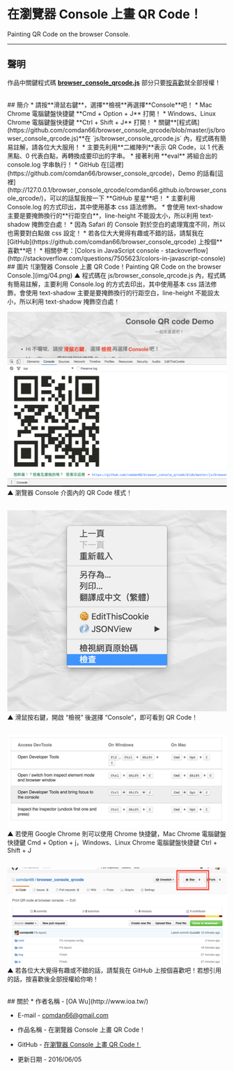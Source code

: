 # 在瀏覽器 Console 上畫 QR Code！
 Painting QR Code on the browser Console.

---
## 聲明
作品中關鍵程式碼 **[browser_console_qrcode.js](https://github.com/comdan66/browser_console_qrcode/blob/master/js/browser_console_qrcode.js)** 部分只要[按喜歡](https://github.com/comdan66/browser_console_qrcode)就全部授權！



<br/>
## 簡介
* 請按**滑鼠右鍵**，選擇**檢視**再選擇**Console**吧！
* Mac Chrome 電腦鍵盤快捷鍵 **Cmd + Option + J** 打開！
* Windows、Linux Chrome 電腦鍵盤快捷鍵 **Ctrl + Shift + J** 打開！
* 關鍵**[程式碼](https://github.com/comdan66/browser_console_qrcode/blob/master/js/browser_console_qrcode.js)**在 `js/browser_console_qrcode.js` 內，程式碼有簡易註解，請各位大大服用！
* 主要先利用**二維陣列**表示 QR Code，以 1 代表黑點、0 代表白點，再轉換成要印出的字串。
* 接著利用 **eval** 將組合出的 console.log 字串執行！
* GitHub 在[這裡](https://github.com/comdan66/browser_console_qrcode)，Demo 的話看[這裡](http://127.0.0.1/browser_console_qrcode/comdan66.github.io/browser_console_qrcode/)，可以的話幫我按一下 **GitHub 星星**吧！
* 主要利用 Console.log 的方式印出，其中使用基本 css 語法修飾。
* 會使用 text-shadow 主要是要掩飾換行的**行距空白**，line-height 不能設太小，所以利用 text-shadow 掩飾空白處！
* 因為 Safari 的 Console 對於空白的處理寬度不同，所以也需要對白點做 css 設定！
* 若各位大大覺得有趣或不錯的話，請幫我在 [GitHub](https://github.com/comdan66/browser_console_qrcode) 上按個**喜歡**吧！
* 相關參考：[Colors in JavaScript console - stackoverflow](http://stackoverflow.com/questions/7505623/colors-in-javascript-console)


<br/>
## 圖片
![瀏覽器 Console 上畫 QR Code！Painting QR Code on the browser Console.](img/04.png)  
▲ 程式碼在 js/browser_console_qrcode.js 內，程式碼有簡易註解，主要利用 Console.log 的方式去印出，其中使用基本 css 語法修飾，會使用 text-shadow 主要是要掩飾換行的行距空白，line-height 不能設太小，所以利用 text-shadow 掩飾空白處！  
<br/>

![瀏覽器 Console 上畫 QR Code！Painting QR Code on the browser Console.](img/03.png)  
▲ 瀏覽器 Console 介面內的 QR Code 樣式！  
<br/>

![瀏覽器 Console 上畫 QR Code！Painting QR Code on the browser Console.](img/01.png)  
▲ 滑鼠按右鍵，開啟 “檢視” 後選擇 “Console”，即可看到 QR Code！  
<br/>

![瀏覽器 Console 上畫 QR Code！Painting QR Code on the browser Console.](img/02.png)  
▲ 若使用 Google Chrome 則可以使用 Chrome 快捷鍵，Mac Chrome 電腦鍵盤快捷鍵 Cmd + Option + j，Windows、Linux Chrome 電腦鍵盤快捷鍵 Ctrl + Shift + J  
<br/>


![瀏覽器 Console 上畫 QR Code！Painting QR Code on the browser Console.](img/05.png)  
▲ 若各位大大覺得有趣或不錯的話，請幫我在 GitHub 上按個喜歡吧！若想引用的話，按喜歡後全部授權給你喲！


<br/>
## 關於
* 作者名稱 - [OA Wu](http://www.ioa.tw/)

* E-mail - <comdan66@gmail.com>

* 作品名稱 - 在瀏覽器 Console 上畫 QR Code！

* GitHub - [在瀏覽器 Console 上畫 QR Code！](https://github.com/comdan66/browser_console_qrcode)

* 更新日期 - 2016/06/05